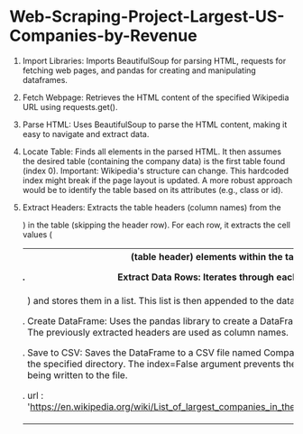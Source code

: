 # Web-Scraping-Project-Largest-US-Companies-by-Revenue

1. Import Libraries: Imports BeautifulSoup for parsing HTML, requests for fetching web pages, and pandas for creating and manipulating dataframes.

2. Fetch Webpage: Retrieves the HTML content of the specified Wikipedia URL using requests.get().

3. Parse HTML: Uses BeautifulSoup to parse the HTML content, making it easy to navigate and extract data.

4. Locate Table: Finds all <table> elements in the parsed HTML.  It then assumes the desired table (containing the company data) is the first table found (index 0).  Important: Wikipedia's structure can change.  This hardcoded index might break if the page layout is updated.  A more robust approach would be to identify the table based on its attributes (e.g., class or id).

5. Extract Headers: Extracts the table headers (column names) from the <th> (table header) elements within the table.

6. Extract Data Rows: Iterates through each row (<tr>) in the table (skipping the header row). For each row, it extracts the cell values (<td>) and stores them in a list. This list is then appended to the data list, creating a list of lists.

7. Create DataFrame: Uses the pandas library to create a DataFrame from the extracted data. The previously extracted headers are used as column names.

8. Save to CSV: Saves the DataFrame to a CSV file named Companies_web_scrapped.csv in the specified directory. The index=False argument prevents the DataFrame index from being written to the file.

9. url : 'https://en.wikipedia.org/wiki/List_of_largest_companies_in_the_United_States_by_revenue'
